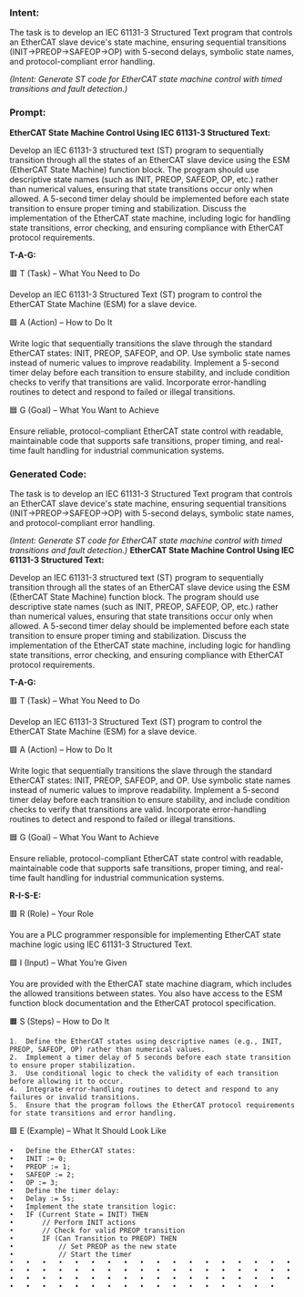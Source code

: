 ### Intent:
The task is to develop an IEC 61131-3 Structured Text program that controls an EtherCAT slave device's state machine, ensuring sequential transitions (INIT→PREOP→SAFEOP→OP) with 5-second delays, symbolic state names, and protocol-compliant error handling.  

*(Intent: Generate ST code for EtherCAT state machine control with timed transitions and fault detection.)*

### Prompt:
**EtherCAT State Machine Control Using IEC 61131-3 Structured Text:**

Develop an IEC 61131-3 structured text (ST) program to sequentially transition through all the states of an EtherCAT slave device using the ESM (EtherCAT State Machine) function block. The program should use descriptive state names (such as INIT, PREOP, SAFEOP, OP, etc.) rather than numerical values, ensuring that state transitions occur only when allowed. A 5-second timer delay should be implemented before each state transition to ensure proper timing and stabilization. Discuss the implementation of the EtherCAT state machine, including logic for handling state transitions, error checking, and ensuring compliance with EtherCAT protocol requirements.

**T-A-G:**

🟥 T (Task) – What You Need to Do

Develop an IEC 61131-3 Structured Text (ST) program to control the EtherCAT State Machine (ESM) for a slave device.

🟩 A (Action) – How to Do It

Write logic that sequentially transitions the slave through the standard EtherCAT states: INIT, PREOP, SAFEOP, and OP. Use symbolic state names instead of numeric values to improve readability. Implement a 5-second timer delay before each transition to ensure stability, and include condition checks to verify that transitions are valid. Incorporate error-handling routines to detect and respond to failed or illegal transitions.

🟦 G (Goal) – What You Want to Achieve

Ensure reliable, protocol-compliant EtherCAT state control with readable, maintainable code that supports safe transitions, proper timing, and real-time fault handling for industrial communication systems.

### Generated Code:
The task is to develop an IEC 61131-3 Structured Text program that controls an EtherCAT slave device's state machine, ensuring sequential transitions (INIT→PREOP→SAFEOP→OP) with 5-second delays, symbolic state names, and protocol-compliant error handling.  

*(Intent: Generate ST code for EtherCAT state machine control with timed transitions and fault detection.)*
**EtherCAT State Machine Control Using IEC 61131-3 Structured Text:**

Develop an IEC 61131-3 structured text (ST) program to sequentially transition through all the states of an EtherCAT slave device using the ESM (EtherCAT State Machine) function block. The program should use descriptive state names (such as INIT, PREOP, SAFEOP, OP, etc.) rather than numerical values, ensuring that state transitions occur only when allowed. A 5-second timer delay should be implemented before each state transition to ensure proper timing and stabilization. Discuss the implementation of the EtherCAT state machine, including logic for handling state transitions, error checking, and ensuring compliance with EtherCAT protocol requirements.

**T-A-G:**

🟥 T (Task) – What You Need to Do

Develop an IEC 61131-3 Structured Text (ST) program to control the EtherCAT State Machine (ESM) for a slave device.

🟩 A (Action) – How to Do It

Write logic that sequentially transitions the slave through the standard EtherCAT states: INIT, PREOP, SAFEOP, and OP. Use symbolic state names instead of numeric values to improve readability. Implement a 5-second timer delay before each transition to ensure stability, and include condition checks to verify that transitions are valid. Incorporate error-handling routines to detect and respond to failed or illegal transitions.

🟦 G (Goal) – What You Want to Achieve

Ensure reliable, protocol-compliant EtherCAT state control with readable, maintainable code that supports safe transitions, proper timing, and real-time fault handling for industrial communication systems.  

**R-I-S-E:**

🟥 R (Role) – Your Role

You are a PLC programmer responsible for implementing EtherCAT state machine logic using IEC 61131-3 Structured Text.

🟩 I (Input) – What You’re Given

You are provided with the EtherCAT state machine diagram, which includes the allowed transitions between states. You also have access to the ESM function block documentation and the EtherCAT protocol specification.

🟧 S (Steps) – How to Do It

	1.	Define the EtherCAT states using descriptive names (e.g., INIT, PREOP, SAFEOP, OP) rather than numerical values.
	2.	Implement a timer delay of 5 seconds before each state transition to ensure proper stabilization.
	3.	Use conditional logic to check the validity of each transition before allowing it to occur.
	4.	Integrate error-handling routines to detect and respond to any failures or invalid transitions.
	5.	Ensure that the program follows the EtherCAT protocol requirements for state transitions and error handling.

🟩 E (Example) – What It Should Look Like

	•	Define the EtherCAT states:
	•	INIT := 0;
	•	PREOP := 1;
	•	SAFEOP := 2;
	•	OP := 3;
	•	Define the timer delay:
	•	Delay := 5s;
	•	Implement the state transition logic:
	•	IF (Current State = INIT) THEN
	•		// Perform INIT actions
	•		// Check for valid PREOP transition
	•		IF (Can Transition to PREOP) THEN
	•			// Set PREOP as the new state
	•			// Start the timer
	•	•	•	•	•	•	•	•	•	•	•	•	•	•	•	•	•	•	•	•	•	•	•	•	•	•	•	•	•	•	•	•	•	•	•	•	•	•	•	•	•	•	•	•	•	•	•	•	•	•	•	•	•	•	•	•	•	•	•	•	•	•	•	•	•	•	•	•	•	•	•
